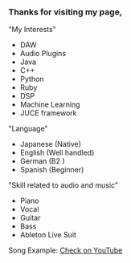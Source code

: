 ### Thanks for visiting my page,

<!--
**chizuru-nina-yamauchi/chizuru-nina-yamauchi** is a ✨ _special_ ✨ repository because its `README.md` (this file) appears on your GitHub profile.

Here are some ideas to get you started:

- 🔭 I’m currently working on ...
- 🌱 I’m currently learning ...
- 👯 I’m looking to collaborate on ...
- 🤔 I’m looking for help with ...
- 💬 Ask me about ...
- 📫 How to reach me: ...
- 😄 Pronouns: ...
- ⚡ Fun fact: ...
-->


"My Interests"

- DAW
- Audio Plugins
- Java
- C++
- Python
- Ruby
- DSP
- Machine Learning
- JUCE framework

"Language"
- Japanese (Native)
- English (Well handled)
- German (B2 )
- Spanish (Beginner)

"Skill related to audio and music"
- Piano
- Vocal
- Guitar
- Bass
- Ableton Live Suit

Song Example: [Check on YouTube](https://youtu.be/HMfoVSGNIHU?feature=shared)
